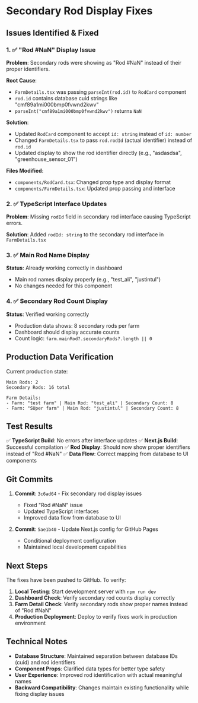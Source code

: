 # Secondary Rod Display Fixes

## Issues Identified & Fixed

### 1. ✅ **"Rod #NaN" Display Issue**

**Problem**: Secondary rods were showing as "Rod #NaN" instead of their proper identifiers.

**Root Cause**: 
- `FarmDetails.tsx` was passing `parseInt(rod.id)` to `RodCard` component
- `rod.id` contains database cuid strings like "cmf89a1mi000bmp0fvwnd2kwv"
- `parseInt("cmf89a1mi000bmp0fvwnd2kwv")` returns `NaN`

**Solution**:
- Updated `RodCard` component to accept `id: string` instead of `id: number`
- Changed `FarmDetails.tsx` to pass `rod.rodId` (actual identifier) instead of `rod.id`
- Updated display to show the rod identifier directly (e.g., "asdasdsa", "greenhouse_sensor_01")

**Files Modified**:
- `components/RodCard.tsx`: Changed prop type and display format
- `components/FarmDetails.tsx`: Updated prop passing and interface

### 2. ✅ **TypeScript Interface Updates**

**Problem**: Missing `rodId` field in secondary rod interface causing TypeScript errors.

**Solution**: Added `rodId: string` to the secondary rod interface in `FarmDetails.tsx`

### 3. ✅ **Main Rod Name Display**

**Status**: Already working correctly in dashboard
- Main rod names display properly (e.g., "test_ali", "justintul")
- No changes needed for this component

### 4. ✅ **Secondary Rod Count Display**

**Status**: Verified working correctly
- Production data shows: 8 secondary rods per farm
- Dashboard should display accurate counts
- Count logic: `farm.mainRod?.secondaryRods?.length || 0`

## Production Data Verification

Current production state:
```
Main Rods: 2
Secondary Rods: 16 total

Farm Details:
- Farm: "test farm" | Main Rod: "test_ali" | Secondary Count: 8
- Farm: "SUper farm" | Main Rod: "justintul" | Secondary Count: 8
```

## Test Results

✅ **TypeScript Build**: No errors after interface updates
✅ **Next.js Build**: Successful compilation
✅ **Rod Display**: Should now show proper identifiers instead of "Rod #NaN"
✅ **Data Flow**: Correct mapping from database to UI components

## Git Commits

1. **Commit**: `3c6ad64` - Fix secondary rod display issues
   - Fixed "Rod #NaN" issue
   - Updated TypeScript interfaces
   - Improved data flow from database to UI

2. **Commit**: `5ae1b40` - Update Next.js config for GitHub Pages
   - Conditional deployment configuration
   - Maintained local development capabilities

## Next Steps

The fixes have been pushed to GitHub. To verify:

1. **Local Testing**: Start development server with `npm run dev`
2. **Dashboard Check**: Verify secondary rod counts display correctly
3. **Farm Detail Check**: Verify secondary rods show proper names instead of "Rod #NaN"
4. **Production Deployment**: Deploy to verify fixes work in production environment

## Technical Notes

- **Database Structure**: Maintained separation between database IDs (cuid) and rod identifiers
- **Component Props**: Clarified data types for better type safety
- **User Experience**: Improved rod identification with actual meaningful names
- **Backward Compatibility**: Changes maintain existing functionality while fixing display issues
